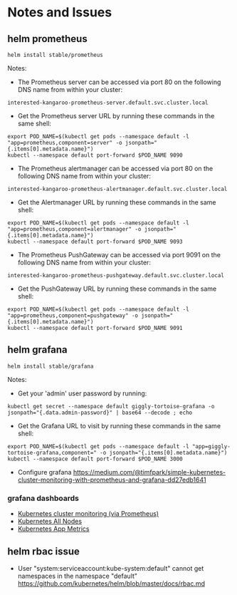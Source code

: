 # Notes and Issues

## helm prometheus
```
helm install stable/prometheus
```

Notes:
* The Prometheus server can be accessed via port 80 on the following DNS name from within your cluster:
```
interested-kangaroo-prometheus-server.default.svc.cluster.local
```

* Get the Prometheus server URL by running these commands in the same shell:
```
export POD_NAME=$(kubectl get pods --namespace default -l "app=prometheus,component=server" -o jsonpath="{.items[0].metadata.name}")
kubectl --namespace default port-forward $POD_NAME 9090
```

* The Prometheus alertmanager can be accessed via port 80 on the following DNS name from within your cluster:
```
interested-kangaroo-prometheus-alertmanager.default.svc.cluster.local
```

* Get the Alertmanager URL by running these commands in the same shell:
```
export POD_NAME=$(kubectl get pods --namespace default -l "app=prometheus,component=alertmanager" -o jsonpath="{.items[0].metadata.name}")
kubectl --namespace default port-forward $POD_NAME 9093
```

* The Prometheus PushGateway can be accessed via port 9091 on the following DNS name from within your cluster:
```
interested-kangaroo-prometheus-pushgateway.default.svc.cluster.local
```

* Get the PushGateway URL by running these commands in the same shell:
```
export POD_NAME=$(kubectl get pods --namespace default -l "app=prometheus,component=pushgateway" -o jsonpath="{.items[0].metadata.name}")
kubectl --namespace default port-forward $POD_NAME 9091
```

## helm grafana
```
helm install stable/grafana
```
Notes:
* Get your 'admin' user password by running:
```
kubectl get secret --namespace default giggly-tortoise-grafana -o jsonpath="{.data.admin-password}" | base64 --decode ; echo
```

* Get the Grafana URL to visit by running these commands in the same shell:
```
export POD_NAME=$(kubectl get pods --namespace default -l "app=giggly-tortoise-grafana,component=" -o jsonpath="{.items[0].metadata.name}")
kubectl --namespace default port-forward $POD_NAME 3000
```

* Configure grafana
https://medium.com/@timfpark/simple-kubernetes-cluster-monitoring-with-prometheus-and-grafana-dd27edb1641

### grafana dashboards
* [Kubernetes cluster monitoring (via Prometheus)](https://grafana.com/dashboards/315)
* [Kubernetes All Nodes](https://grafana.com/dashboards/3131)
* [Kubernetes App Metrics](https://grafana.com/dashboards/1471)
## helm rbac issue
* User "system:serviceaccount:kube-system:default" cannot get namespaces in the namespace "default"
https://github.com/kubernetes/helm/blob/master/docs/rbac.md
